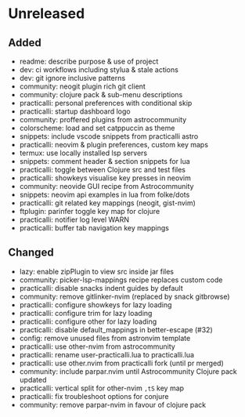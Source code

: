 # Unreleased

## Added
- readme: describe purpose & use of project
- dev: ci workflows including stylua & stale actions
- dev: git ignore inclusive patterns
- community: neogit plugin rich git client
- community: clojure pack & sub-menu descriptions
- practicalli: personal preferences with conditional skip
- practicalli: startup dashboard logo
- community: proffered plugins from astrocommunity
- colorscheme: load and set catppuccin as theme
- snippets: include vscode snippets from practicalli astro
- practicalli: neovim & plugin preferences, custom key maps
- termux: use locally installed lsp servers
- snippets: comment header & section snippets for lua
- practicalli: toggle between Clojure src and test files
- practicalli: showkeys visualise key presses in neovim
- community: neovide GUI recipe from Astrocommunity
- snippets: neovim api examples in lua from folke/dots
- practicalli: git related key mappings (neogit, gist-nvim)
- ftplugin: parinfer toggle key map for clojure
- practicalli: notifier log level WARN
- practicalli: buffer tab navigation key mappings

## Changed
- lazy: enable zipPlugin to view src inside jar files
- community: picker-lsp-mappings recipe replaces custom code
- practicalli: disable snacks indent guides by default
- community: remove gitlinker-nvim (replaced by snack gitbrowse)
- practicalli: configure showkeys for lazy loading
- practicalli: configure trim for lazy loading
- practicalli: configure other for lazy loading
- practicalli: disable default_mappings in better-escape (#32)
- config: remove unused files from astronvim template
- practicalli: use other-nvim from astrocommunity
- practicalli: rename user-practicalli.lua to practicalli.lua
- practicalli: use other.nvim from practicalli fork (until pr merged)
- community: include parpar.nvim until Astrocommunity Clojure pack updated
- practicalli: vertical split for other-nvim `,tS` key map
- practicalli: fix troubleshoot options for conjure
- community: remove parpar-nvim in favour of clojure pack
